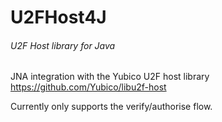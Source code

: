 U2FHost4J
==========
###### U2F Host library for Java


JNA integration with the Yubico U2F host library https://github.com/Yubico/libu2f-host

Currently only supports the verify/authorise flow. 


